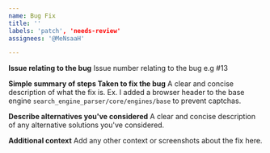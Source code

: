 ```yaml
---
name: Bug Fix
title: ''
labels: 'patch', 'needs-review'
assignees: '@MeNsaaH'

---
```


**Issue relating to the bug**
Issue number relating to the bug e.g #13

**Simple summary of steps Taken to fix the bug**
A clear and concise description of what the fix is. Ex. I added a browser header to the base engine `search_engine_parser/core/engines/base` to prevent captchas.

**Describe alternatives you've considered**
A clear and concise description of any alternative solutions you've considered.

**Additional context**
Add any other context or screenshots about the fix here.
